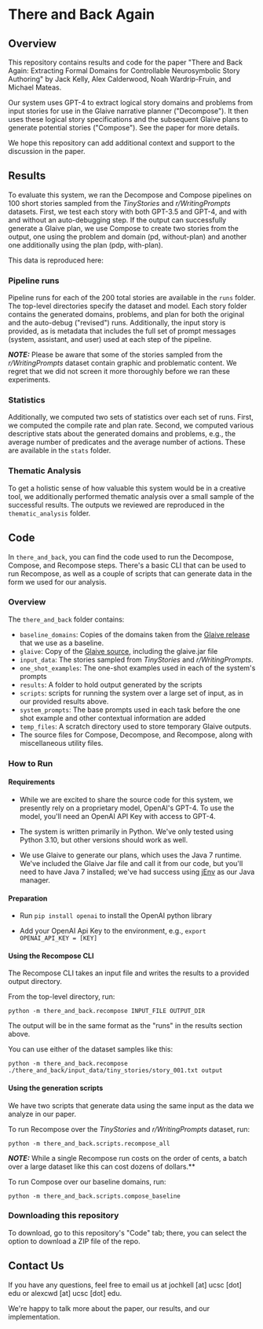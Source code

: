 # There and Back Again

## Overview
This repository contains results and code for the paper "There and Back Again:
Extracting Formal Domains for Controllable Neurosymbolic Story Authoring" by Jack Kelly, Alex Calderwood, Noah Wardrip-Fruin, and Michael Mateas.

Our system uses GPT-4 to extract logical story domains and problems from input stories for use in the Glaive narrative planner ("Decompose"). It then uses these logical story specifications and the subsequent Glaive plans to generate potential stories ("Compose"). See the paper for more details.

We hope this repository can add additional context and support to the discussion in the paper. 

## Results

To evaluate this system, we ran the Decompose and Compose pipelines on 100 short stories sampled from the _TinyStories_ and _r/WritingPrompts_ datasets. First, we test each story with both GPT-3.5 and GPT-4, and with and without an auto-debugging step. If the output can successfully generate a Glaive plan, we use Compose to create two stories from the output, one using the problem and domain (pd, without-plan) and another one additionally using the plan (pdp, with-plan).

This data is reproduced here: 

### Pipeline runs
Pipeline runs for each of the 200 total stories are available in the `runs` folder. The top-level directories specify the dataset and model. Each story folder contains the generated domains, problems, and plan for both the original and the auto-debug ("revised") runs. Additionally, the input story is provided, as is metadata that includes the full set of prompt messages (system, assistant, and user) used at each step of the pipeline. 

**_NOTE:_**  Please be aware that some of the stories sampled from the _r/WritingPrompts_ dataset contain graphic and problematic content. We regret that we did not screen it more thoroughly before we ran these experiments.

### Statistics 

Additionally, we computed two sets of statistics over each set of runs. First, we computed the compile rate and plan rate. Second, we computed various descriptive stats about the generated domains and problems, e.g., the average number of predicates and the average number of actions. These are available in the `stats` folder.

### Thematic Analysis

To get a holistic sense of how valuable this system would be in a creative tool, we additionally performed thematic analysis over a small sample of the successful results. The outputs we reviewed are reproduced in the `thematic_analysis` folder.


## Code

In `there_and_back`, you can find the code used to run the Decompose, Compose, and Recompose steps. There's a basic CLI that can be used to run Recompose, as well as a couple of scripts that can generate data in the form we used for our analysis. 

### Overview
The `there_and_back` folder contains:
- `baseline_domains`: Copies of the domains taken from the [Glaive release](https://www.cs.uky.edu/~sgware/projects/glaive/) that we use as a baseline.
- `glaive`: Copy of the [Glaive source](https://www.cs.uky.edu/~sgware/projects/glaive/), including the glaive.jar file 
- `input_data`: The stories sampled from _TinyStories_ and _r/WritingPrompts_.  
- `one_shot_examples`: The one-shot examples used in each of the system's prompts
- `results`: A folder to hold output generated by the scripts
- `scripts`: scripts for running the system over a large set of input, as in our provided results above. 
- `system_prompts`: The base prompts used in each task before the one shot example and other contextual information are added
- `temp_files`: A scratch directory used to store temporary Glaive outputs.
- The source files for Compose, Decompose, and Recompose, along with miscellaneous utility files. 

### How to Run

#### Requirements
- While we are excited to share the source code for this system, we presently rely on a proprietary model, OpenAI's GPT-4. To use the model, you'll need an OpenAI API Key with access to GPT-4.

- The system is written primarily in Python. We've only tested using Python 3.10, but other versions should work as well.

- We use Glaive to generate our plans, which uses the Java 7 runtime. We've included the Glaive Jar file and call it from our code, but you'll need to have Java 7 installed; we've had success using [jEnv](https://www.jenv.be/) as our Java manager.

#### Preparation

- Run `pip install openai` to install the OpenAI python library

- Add your OpenAI Api Key to the environment, e.g., `export OPENAI_API_KEY = [KEY]`

#### Using the Recompose CLI

The Recompose CLI takes an input file and writes the results to a provided output directory.

From the top-level directory, run:

`python -m there_and_back.recompose INPUT_FILE OUTPUT_DIR`

The output will be in the same format as the "runs" in the results section above.

You can use either of the dataset samples like this:

`python -m there_and_back.recompose ./there_and_back/input_data/tiny_stories/story_001.txt output`

#### Using the generation scripts

We have two scripts that generate data using the same input as the data we analyze in our paper.

To run Recompose over the _TinyStories_ and _r/WritingPrompts_ dataset, run:

`python -m there_and_back.scripts.recompose_all`

**_NOTE:_** While a single Recompose run costs on the order of cents, a batch over a large dataset like this can cost dozens of dollars.** 

To run Compose over our baseline domains, run:

`python -m there_and_back.scripts.compose_baseline`

### Downloading this repository

To download, go to this repository's "Code" tab; there, you can select the option to download a ZIP file of the repo.

## Contact Us

If you have any questions, feel free to email us at jochkell [at] ucsc [dot] edu or alexcwd [at] ucsc [dot] edu. 

We're happy to talk more about the paper, our results, and our implementation.

